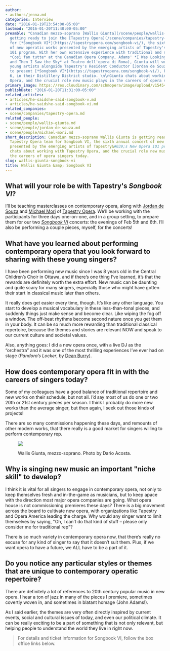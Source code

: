 ```yaml
---
author:
- authors/jenna.md
categories: Interview
date: "2016-01-19T23:54:00-05:00"
lastmod: "2016-01-20T11:40:00-05:00"
preamble: "Canadian mezzo-soprano [Wallis Giunta](/scene/people/wallis-giunta/) is
  getting ready to join the [Tapestry Opera](/scene/companies/tapestry-opera/) team
  for [*Songbook VI*](https://tapestryopera.com/songbook-vi/), the sixth annual concert
  of new operatic works presented by the emerging artists of Tapestry's New Opera
  101 program. With her own extensive experience with traditional and new opera (Mozart's
  *Così fan tutte* at the Canadian Opera Company, Adams' *I Was Looking at the Ceiling
  and Then I Saw the Sky* at Teatro dell'opera di Roma), Giunta will work with these
  young artists alongside Tapestry's Resident Conductor [Jordan de Souza](/scene/people/jordan-de-souza/)
  to present [*Songbook VI*](https://tapestryopera.com/songbook-vi/), February 5 and
  6, in their Distillery District studio. \n\nGiunta chats about working with Tapestry
  Opera, and the crucial role new music plays in the careers of opera singers today."
primary_image: https://res.cloudinary.com/schmopera/image/upload/v1545409169/media/webhook-uploads/1453265621744/2016-01-20---Wallis-Giunta.jpg.jpg
publishDate: "2016-01-20T11:31:00-05:00"
related_articles:
- articles/he-saidshe-said-songbook-v.md
- articles/he-saidshe-said-songbook-vi.md
related_companies:
- scene/companies/tapestry-opera.md
related_people:
- scene/people/wallis-giunta.md
- scene/people/jordan-de-souza.md
- scene/people/michael-mori.md
short_description: Canadian mezzo-soprano Wallis Giunta is getting ready to join the
  Tapestry Opera team for Songbook VI, the sixth annual concert of new operatic works
  presented by the emerging artists of Tapestry&#039;s New Opera 101 program. Giunta
  chats about working with Tapestry Opera, and the crucial role new music plays in
  the careers of opera singers today.
slug: wallis-giunta-songbook-vi
title: Wallis Giunta &amp; Songbook VI
---
```


## What will your role be with Tapestry's *Songbook VI*?

I’ll be teaching masterclasses on contemporary opera, along with [Jordan de Souza](/scene/people/jordan-de-souza/) and [Michael Mori](/scene/people/michael-mori/) of [Tapestry Opera](/scene/companies/tapestry-opera/). We’ll be working with the participants for three days one-on-one, and in a group setting, to prepare them for our two [*Songbook VI*](https://tapestryopera.com/songbook-vi/) concerts: the evenings of Feb 5th and 6th. I’ll also be performing a couple pieces, myself, for the concerts!

## What have you learned about performing contemporary opera that you look forward to sharing with these young singers?

I have been performing new music since I was 8 years old in the Central Children’s Choir in Ottawa, and if there’s one thing I’ve learned, it’s that the rewards are definitely worth the extra effort. New music can be daunting and quite scary for many singers, especially those who might have gotten their start in classical music later than others. 

It really does get easier every time, though. It’s like any other language. You start to develop a musical vocabulary in these less-than-tonal pieces, and suddenly things just make sense and become clear. Like wiping the fog off a window. The off-beat rhythms become second nature once you get them in your body. It can be so much more rewarding than traditional classical repertoire, because the themes and stories are relevant NOW and speak to our current culture and societal values. 

Also, anything goes: I did a new opera once, with a live DJ as the “orchestra” and it was one of the most thrilling experiences I’ve ever had on stage (*Pandora’s Locker*, by [Dean Burry](/scene/people/dean-burry/)).

## How does contemporary opera fit in with the careers of singers today? 

Some of my colleagues have a good balance of traditional repertoire and new works on their schedule, but not all. I’d say most of us do one or two 20th or 21st century pieces per season. I think I probably do more new works than the average singer, but then again, I seek out those kinds of projects! 

There are so many commissions happening these days, and remounts of other modern works, that there really is a good market for singers willing to perform contemporary rep.

<figure data-type="image">

![](https://res.cloudinary.com/schmopera/image/upload/v1545409169/media/webhook-uploads/1453306812980/Wallis-Giunta---pc---Dario-Acosta.jpg.jpg)
<figcaption>Wallis Giunta, mezzo-soprano. Photo by Dario Acosta.</figcaption></figure>

## Why is singing new music an important "niche skill" to develop?

I think it is vital for all singers to engage in contemporary opera, not only to keep themselves fresh and in-the-game as musicians, but to keep apace with the direction most major opera companies are going. What opera house is not commissioning premieres these days? There is a big movement across the board to cultivate new opera, with organizations like Tapestry and Opera America leading the charge. Why would any singer want to limit themselves by saying, "Oh, I can’t do that kind of stuff – please only consider me for traditional rep"? 

There is so much variety in contemporary opera now, that there’s really no excuse for any kind of singer to say that it doesn’t suit them. Plus, if we want opera to have a future, we ALL have to be a part of it.

## Do you notice any particular styles or themes that are unique to contemporary operatic repertoire?

There are definitely a lot of references to 20th century popular music in new opera. I hear a ton of jazz in many of the pieces I premiere, sometimes covertly woven in, and sometimes in blatant homage (John Adams!). 

As I said earlier, the themes are very often directly inspired by current events, social and cultural issues of today, and even our political climate. It can be really exciting to be a part of something that is not only relevant, but helping people to understand the world they live in right now.

>For details and ticket information for Songbook VI, follow the box office links below.
